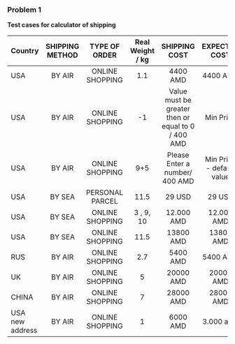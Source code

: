 ### Problem 1
**Test cases for calculator of shipping**

| Country       | SHIPPING METHOD   | TYPE OF ORDER  | Real Weight / kg  | SHIPPING COST  | EXPECTED COST  | Test Status |
| ------------- |:-----------------:| :-------------:| :----------------:| :-------------:| :-------------:|:-----------:|
| USA     | BY AIR    | ONLINE SHOPPING         | 1.1          | 4400  AMD  | 4400  AMD       | PASS    |
| USA     | BY AIR    | ONLINE SHOPPING         | -1          | Value must be greater then or equal to 0 / 400 AMD   | Min Price      | PASS    |
| USA     | BY AIR    | ONLINE SHOPPING         | 9+5         | Please Enter a number/ 400 AMD   | Min Price - default value     | PASS    |
| USA     |  BY SEA    | PERSONAL PARCEL         | 11.5         | 29  USD    | 29  USD       | PASS  |
| USA     |  BY SEA    | ONLINE SHOPPING         | 3 , 9, 10          | 12.000  AMD  | 12.000  AMD       | PASS  |
| USA     |  BY SEA    | ONLINE SHOPPING         | 11.5         | 13800  AMD  | 13800  AMD       | PASS  |
|  RUS     |  BY AIR    | ONLINE SHOPPING         | 2.7         | 5400  AMD  | 5400  AMD       | PASS  |
|  UK     |  BY AIR    | ONLINE SHOPPING         | 5         | 20000  AMD  | 20000  AMD       | PASS  |
|  CHINA     |  BY AIR    | ONLINE SHOPPING         | 7         | 28000  AMD  | 28000  AMD       | PASS  |
|  USA new address  | BY AIR          |  ONLINE SHOPPING          | 1         | 6000  AMD| 3.000 amd | FAIL       |